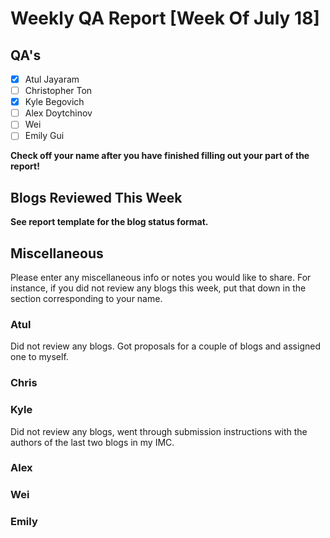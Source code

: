 # Weekly QA Report [Week Of July 18]

## QA's

- [X] Atul Jayaram
- [ ] Christopher Ton
- [X] Kyle Begovich
- [ ] Alex Doytchinov
- [ ] Wei
- [ ] Emily Gui

**Check off your name after you have finished filling out your part of the report!**

## Blogs Reviewed This Week 

**See report template for the blog status format.**


## Miscellaneous 
Please enter any miscellaneous info or notes you would like to share. For instance, if you did not review any blogs this week, put that down in the section corresponding to your name.
 
### Atul
Did not review any blogs. Got proposals for a couple of blogs and assigned one to myself.
### Chris

### Kyle
Did not review any blogs, went through submission instructions with the authors of the last two blogs in my IMC.

### Alex

### Wei

### Emily

